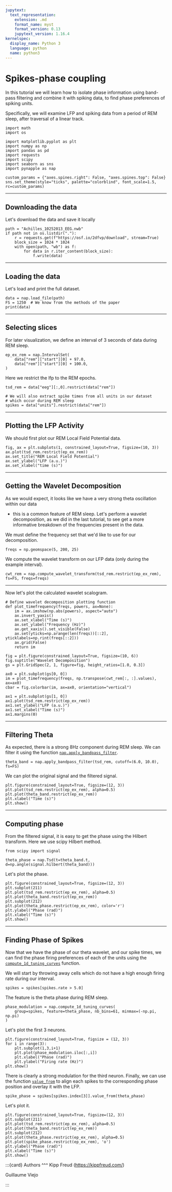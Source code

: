 ```yaml
---
jupytext:
  text_representation:
    extension: .md
    format_name: myst
    format_version: 0.13
    jupytext_version: 1.16.4
kernelspec:
  display_name: Python 3
  language: python
  name: python3
---
```



Spikes-phase coupling
=====================

In this tutorial we will learn how to isolate phase information using band-pass filtering and combine it
with spiking data, to find phase preferences of spiking units.

Specifically, we will examine LFP and spiking data from a period of REM sleep, after traversal of a linear track.


```{code-cell} ipython3
import math
import os

import matplotlib.pyplot as plt
import numpy as np
import pandas as pd
import requests
import scipy
import seaborn as sns
import pynapple as nap

custom_params = {"axes.spines.right": False, "axes.spines.top": False}
sns.set_theme(style="ticks", palette="colorblind", font_scale=1.5, rc=custom_params)

```

***
Downloading the data
------------------
Let's download the data and save it locally


```{code-cell} ipython3
path = "Achilles_10252013_EEG.nwb"
if path not in os.listdir("."):
    r = requests.get(f"https://osf.io/2dfvp/download", stream=True)
    block_size = 1024 * 1024
    with open(path, "wb") as f:
        for data in r.iter_content(block_size):
            f.write(data)
```

***
Loading the data
------------------
Let's load and print the full dataset.


```{code-cell} ipython3
data = nap.load_file(path)
FS = 1250  # We know from the methods of the paper
print(data)
```

***
Selecting slices
-----------------------------------
For later visualization, we define an interval of 3 seconds of data during REM sleep.


```{code-cell} ipython3
ep_ex_rem = nap.IntervalSet(
    data["rem"]["start"][0] + 97.0,
    data["rem"]["start"][0] + 100.0,
)
```

Here we restrict the lfp to the REM epochs.


```{code-cell} ipython3
tsd_rem = data["eeg"][:,0].restrict(data["rem"])

# We will also extract spike times from all units in our dataset
# which occur during REM sleep
spikes = data["units"].restrict(data["rem"])
```

***
Plotting the LFP Activity
-----------------------------------
We should first plot our REM Local Field Potential data.


```{code-cell} ipython3
fig, ax = plt.subplots(1, constrained_layout=True, figsize=(10, 3))
ax.plot(tsd_rem.restrict(ep_ex_rem))
ax.set_title("REM Local Field Potential")
ax.set_ylabel("LFP (a.u.)")
ax.set_xlabel("time (s)")
```

***
Getting the Wavelet Decomposition
-----------------------------------
As we would expect, it looks like we have a very strong theta oscillation within our data
- this is a common feature of REM sleep. Let's perform a wavelet decomposition,
as we did in the last tutorial, to see get a more informative breakdown of the
frequencies present in the data.

We must define the frequency set that we'd like to use for our decomposition.


```{code-cell} ipython3
freqs = np.geomspace(5, 200, 25)
```

We compute the wavelet transform on our LFP data (only during the example interval).


```{code-cell} ipython3
cwt_rem = nap.compute_wavelet_transform(tsd_rem.restrict(ep_ex_rem), fs=FS, freqs=freqs)
```

***
Now let's plot the calculated wavelet scalogram.


```{code-cell} ipython3
# Define wavelet decomposition plotting function
def plot_timefrequency(freqs, powers, ax=None):
    im = ax.imshow(np.abs(powers), aspect="auto")
    ax.invert_yaxis()
    ax.set_xlabel("Time (s)")
    ax.set_ylabel("Frequency (Hz)")
    ax.get_xaxis().set_visible(False)
    ax.set(yticks=np.arange(len(freqs))[::2], yticklabels=np.rint(freqs[::2]))
    ax.grid(False)
    return im

fig = plt.figure(constrained_layout=True, figsize=(10, 6))
fig.suptitle("Wavelet Decomposition")
gs = plt.GridSpec(2, 1, figure=fig, height_ratios=[1.0, 0.3])

ax0 = plt.subplot(gs[0, 0])
im = plot_timefrequency(freqs, np.transpose(cwt_rem[:, :].values), ax=ax0)
cbar = fig.colorbar(im, ax=ax0, orientation="vertical")

ax1 = plt.subplot(gs[1, 0])
ax1.plot(tsd_rem.restrict(ep_ex_rem))
ax1.set_ylabel("LFP (a.u.)")
ax1.set_xlabel("Time (s)")
ax1.margins(0)
```

***
Filtering Theta
---------------

As expected, there is a strong 8Hz component during REM sleep. We can filter it using the function [`nap.apply_bandpass_filter`](pynapple.process.filtering.apply_bandpass_filter).


```{code-cell} ipython3
theta_band = nap.apply_bandpass_filter(tsd_rem, cutoff=(6.0, 10.0), fs=FS)
```

We can plot the original signal and the filtered signal.


```{code-cell} ipython3
plt.figure(constrained_layout=True, figsize=(12, 3))
plt.plot(tsd_rem.restrict(ep_ex_rem), alpha=0.5)
plt.plot(theta_band.restrict(ep_ex_rem))
plt.xlabel("Time (s)")
plt.show()
```

***
Computing phase
---------------

From the filtered signal, it is easy to get the phase using the Hilbert transform. Here we use scipy Hilbert method.


```{code-cell} ipython3
from scipy import signal

theta_phase = nap.Tsd(t=theta_band.t, d=np.angle(signal.hilbert(theta_band)))
```

Let's plot the phase.


```{code-cell} ipython3
plt.figure(constrained_layout=True, figsize=(12, 3))
plt.subplot(211)
plt.plot(tsd_rem.restrict(ep_ex_rem), alpha=0.5)
plt.plot(theta_band.restrict(ep_ex_rem))
plt.subplot(212)
plt.plot(theta_phase.restrict(ep_ex_rem), color='r')
plt.ylabel("Phase (rad)")
plt.xlabel("Time (s)")
plt.show()
```

***
Finding Phase of Spikes
-----------------------
Now that we have the phase of our theta wavelet, and our spike times, we can find the phase firing preferences
of each of the units using the [`compute_1d_tuning_curves`](pynapple.process.tuning_curves.compute_1d_tuning_curves) function.

We will start by throwing away cells which do not have a high enough firing rate during our interval.


```{code-cell} ipython3
spikes = spikes[spikes.rate > 5.0]
```

The feature is the theta phase during REM sleep.


```{code-cell} ipython3
phase_modulation = nap.compute_1d_tuning_curves(
    group=spikes, feature=theta_phase, nb_bins=61, minmax=(-np.pi, np.pi)
)
```

Let's plot the first 3 neurons.


```{code-cell} ipython3
plt.figure(constrained_layout=True, figsize = (12, 3))
for i in range(3):
    plt.subplot(1,3,i+1)
    plt.plot(phase_modulation.iloc[:,i])
    plt.xlabel("Phase (rad)")
    plt.ylabel("Firing rate (Hz)")
plt.show()
```

There is clearly a strong modulation for the third neuron.
Finally, we can use the function [`value_from`](pynapple.Ts.value_from) to align each spikes to the corresponding phase position and overlay
it with the LFP.


```{code-cell} ipython3
spike_phase = spikes[spikes.index[3]].value_from(theta_phase)
```

Let's plot it.


```{code-cell} ipython3
plt.figure(constrained_layout=True, figsize=(12, 3))
plt.subplot(211)
plt.plot(tsd_rem.restrict(ep_ex_rem), alpha=0.5)
plt.plot(theta_band.restrict(ep_ex_rem))
plt.subplot(212)
plt.plot(theta_phase.restrict(ep_ex_rem), alpha=0.5)
plt.plot(spike_phase.restrict(ep_ex_rem), 'o')
plt.ylabel("Phase (rad)")
plt.xlabel("Time (s)")
plt.show()
```

:::{card}
Authors
^^^
Kipp Freud (https://kippfreud.com/)

Guillaume Viejo

:::